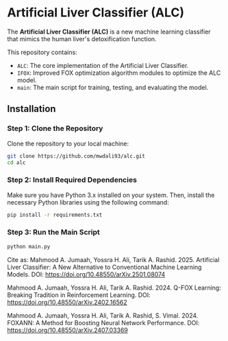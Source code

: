 # Artificial Liver Classifier (ALC)

The **Artificial Liver Classifier (ALC)** is a new machine learning classifier that mimics the human liver's detoxification function.

This repository contains:
- `ALC`: The core implementation of the Artificial Liver Classifier.
- `IFOX`: Improved FOX optimization algorithm modules to optimize the ALC model.
- `main`: The main script for training, testing, and evaluating the model.

## Installation
### Step 1: Clone the Repository
Clone the repository to your local machine:
```bash
git clone https://github.com/mwdali93/alc.git
cd alc
```

### Step 2: Install Required Dependencies
Make sure you have Python 3.x installed on your system. Then, install the necessary Python libraries using the following command:
```bash
pip install -r requirements.txt
```

### Step 3: Run the Main Script

```bash
python main.py
```

Cite as:
Mahmood A. Jumaah, Yossra H. Ali, Tarik A. Rashid. 2025. Artificial Liver Classifier: A New Alternative to Conventional Machine Learning Models. DOI: https://doi.org/10.48550/arXiv.2501.08074

Mahmood A. Jumaah, Yossra H. Ali, Tarik A. Rashid. 2024. Q-FOX Learning: Breaking Tradition in Reinforcement Learning. DOI: https://doi.org/10.48550/arXiv.2402.16562

Mahmood A. Jumaah, Yossra H. Ali, Tarik A. Rashid, S. Vimal. 2024. FOXANN: A Method for Boosting Neural Network Performance. DOI: https://doi.org/10.48550/arXiv.2407.03369
